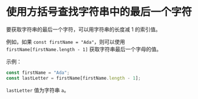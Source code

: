 # 使用方括号查找字符串中的最后一个字符

要获取字符串的最后一个字符，可以用字符串的长度减 1 的索引值。

例如，如果 `const firstName = "Ada"`，则可以使用 `firstName[firstName.length - 1]` 获取字符串最后一个字母的值。

示例：

```javascript
const firstName = "Ada";
const lastLetter = firstName[firstName.length - 1];
```

`lastLetter` 值为字符串 `a`。